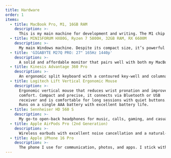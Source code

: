 ```yaml
---
title: Hardware
order: 1
items:
  - title: MacBook Pro, M1, 16GB RAM
    description: >-
      This is my main machine for development and writing. The M1 chip is still fast and efficient, and 16GB of RAM has been plenty for my workflow. It’s quiet, reliable, and has strong battery life. I enjoy working in macOS, and the hardware itself is well‑designed and enjoyable to use. It also handles music production without issues, which is another hobby of mine. On top of that, it fits right into the Apple ecosystem, which I rely on since I use other Apple devices and so does my family.
  - title: MINISFORUM HX80G, Ryzen 7 5800H, 32GB RAM, RX 6600M
    description: >-
      My main Windows machine. Despite its compact size, it’s powerful enough to handle demanding games like Star Citizen and runs smoothly for any Windows‑specific work I need to do. I use my MacBook more for development, but this system is my go‑to when I want to game or need access to Windows.
  - title: 'GIGABYTE M27Q PRO: 27" 165Hz 1440p'
    description: >-
      A solid and affordable monitor that pairs well with both my MacBook and HX80G. The 1440p resolution and 165Hz refresh rate make it great for gaming and everyday use, and the IPS panel provides colors that are accurate enough for work.
  - title: Kinesis Advantage 360 Pro
    description: >-
      An ergonomic split keyboard with a contoured key‑well and columnar layout that helps reduce strain and finger movement. The Pro model runs ZMK, which makes it highly customizable, and I use Box White switches for a satisfying tactile feel. It took a short adjustment period, but it’s become one of the best purchases I’ve made.
  - title: Logitech Lift Vertical Ergonomic Mouse
    description: >-
      Ergonomic vertical mouse that reduces wrist pronation and improves
      comfort. Compact and precise, it connects via Bluetooth or USB
      receiver and is comfortable for long sessions with quiet buttons.
      Runs on a single AAA battery with excellent battery life.
  - title: Sennheiser HD 560 S
    description: >-
      My go‑to open‑back headphones for music, calls, gaming, and casual listening. They have a neutral tuning with a wide soundstage, which makes them great for long sessions, and the lightweight design keeps them comfortable to wear.
  - title: Apple AirPods Pro (2nd Generation)
    description: >-
      Wireless earbuds with excellent noise cancellation and a natural‑sounding transparency mode. They’re comfortable enough for long sessions, switch seamlessly between my devices, and the sound quality is pretty good.
  - title: Apple iPhone 16 Pro
    description: >-
      The phone I use for communication, photos, and apps. I stick with the iPhone because it integrates well with my other Apple devices, and it makes everyday things like syncing, sharing, and staying connected with my family simple. It’s fast, reliable, and well-designed.
---
```

